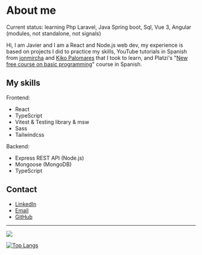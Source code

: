 # About me

Current status: learning Php Laravel, Java Spring boot, Sql, Vue 3, Angular (modules, not standalone, not signals)

Hi, I am Javier and I am a React and Node.js web dev, my experience is based on projects I did to practice my skills, YouTube tutorials in Spanish from [jonmircha](https://www.youtube.com/@jonmircha) and [Kiko Palomares](https://www.youtube.com/@kikopalomares) that I took to learn, and Platzi's "[New free course on basic programming](https://platzi.com/cursos/programacion-basica/)" course in Spanish.



## My skills

Frontend:

- React
- TypeScript
- Vitest & Testing library & msw
- Sass
- Tailwindcss

Backend:

- Express REST API (Node.js)
- Mongoose (MongoDB)
- TypeScript

## Contact

- [LinkedIn](https://www.linkedin.com/in/spring-jsx1/)
- [Email](mailto:devjavicont@gmail.com)
- [GitHub](https://github.com/javaweb27/)

---

<picture>
<source 
  srcset="https://github-readme-stats.vercel.app/api?username=javaweb27&show_icons=true&theme=dark"
  media="(prefers-color-scheme: dark)"
/>
<source
  srcset="https://github-readme-stats.vercel.app/api?username=javaweb27&show_icons=true"
  media="(prefers-color-scheme: light), (prefers-color-scheme: no-preference)"
/>
<img src="https://github-readme-stats.vercel.app/api?username=javaweb27&show_icons=true" />
</picture>

[![Top Langs](https://github-readme-stats.vercel.app/api/top-langs/?username=javaweb27&theme=dracula)](https://github.com/javaweb27/github-readme-stats)
